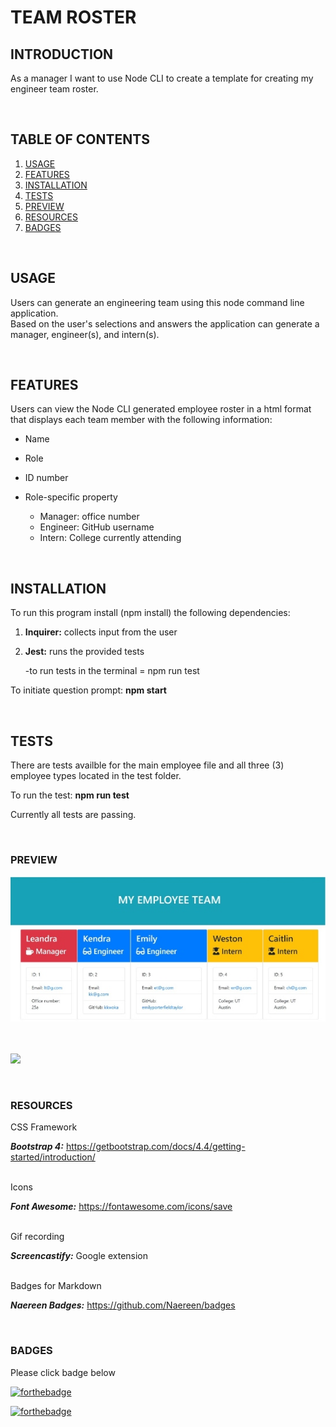 # TEAM ROSTER

## INTRODUCTION
As a manager I want to use Node CLI to create a template for creating my engineer team roster.

<br>


## TABLE OF CONTENTS

1. [USAGE](#usage)
2. [FEATURES](#features)
3. [INSTALLATION](#installation)
4. [TESTS](#tests)
5. [PREVIEW](#preview)
6. [RESOURCES](#resources)
7. [BADGES](#badges)


<br>

## USAGE

Users can generate an engineering team using this node command line application.  
Based on the user's selections and answers the application can generate a manager, engineer(s), and intern(s).  

<br>

## FEATURES

Users can view the Node CLI generated employee roster in a html format that displays each team member with the following information:

* Name

* Role

* ID number

* Role-specific property

    * Manager: office number
    * Engineer: GitHub username
    * Intern: College currently attending

<br>

## INSTALLATION

To run this program install (npm install) the following dependencies:

1. **Inquirer:**  collects input from the user

2. **Jest:**  runs the provided tests
    
    -to run tests in the terminal = npm run test


To initiate question prompt: **npm start**

<br>

## TESTS

There are tests availble for the main employee file and all three (3) employee types located in the test folder.

To run the test: **npm run test**

Currently all tests are passing.

<br>

### PREVIEW

![image](assets/generated_team.jpg)

<br><br>
<img src="assets\Node_CLI_Generated_Team_Roster.gif">



<br>

### RESOURCES

CSS Framework

***Bootstrap 4:*** https://getbootstrap.com/docs/4.4/getting-started/introduction/

<br>
Icons

***Font Awesome:*** https://fontawesome.com/icons/save

<br>
Gif recording

***Screencastify:*** Google extension

<br>
Badges for Markdown

***Naereen Badges:*** https://github.com/Naereen/badges

<br>

### BADGES
Please click badge below 

[![forthebadge](https://forthebadge.com/images/badges/check-it-out.svg)](https://lturner19.github.io/professional_portfolio/#portfolio)

[![forthebadge](https://forthebadge.com/images/badges/60-percent-of-the-time-works-every-time.svg)](https://forthebadge.com)

